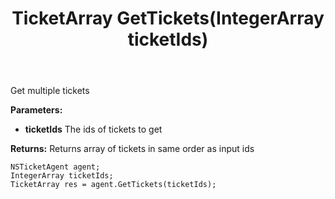 ﻿---
uid: crmscript_ref_NSTicketAgent_GetTickets
title: TicketArray GetTickets(IntegerArray ticketIds)
intellisense: NSTicketAgent.GetTickets
keywords: NSTicketAgent, GetTickets
so.topic: reference
---

Get multiple tickets

**Parameters:**
 - **ticketIds** The ids of tickets to get

**Returns:** Returns array of tickets in same order as input ids

```crmscript
NSTicketAgent agent;
IntegerArray ticketIds;
TicketArray res = agent.GetTickets(ticketIds);
```

